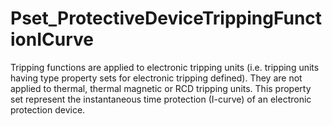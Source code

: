 # Pset_ProtectiveDeviceTrippingFunctionICurve

Tripping functions are applied to electronic tripping units (i.e. tripping units having type property sets for electronic tripping defined). They are not applied to thermal, thermal magnetic or RCD tripping units.<!-- end of definition -->
This property set represent the instantaneous time protection (I-curve) of an electronic protection device.
